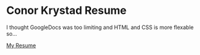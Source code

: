 # Conor Krystad Resume
I thought GoogleDocs was too limiting and HTML and CSS is more flexable so...

[My Resume](https://ConorKrystad.github.io/ConorKrystad.github.io/index.html)
